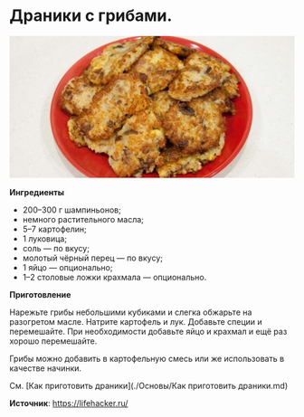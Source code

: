 # Драники с грибами.

![Как приготовить драники](/images/Kulinar/Second/draniki_05.jpg 'Как приготовить драники')

**Ингредиенты**

- 200–300 г шампиньонов;
- немного растительного масла;
- 5–7 картофелин;
- 1 луковица;
- соль — по вкусу;
- молотый чёрный перец — по вкусу;
- 1 яйцо — опционально;
- 1–2 столовые ложки крахмала — опционально.

**Приготовление**

Нарежьте грибы небольшими кубиками и слегка обжарьте на разогретом масле. Натрите картофель и лук. Добавьте специи и перемешайте. При необходимости добавьте яйцо и крахмал и ещё раз хорошо перемешайте.

Грибы можно добавить в картофельную смесь или же использовать в качестве начинки.

См. [Как приготовить драники](./Основы/Как приготовить драники.md)

**Источник**: https://lifehacker.ru/
